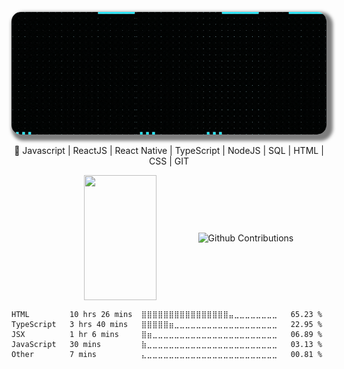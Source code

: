 <p align="center">
    <img
             alt="cover"
        loading="lazy"
        src="./images/Cover_for_GitHub.gif" 
        style="border-radius: 15px; box-shadow: 5px 5px 5px 5px rgba(0,0,0,.5);" 
        title="Danilo Donato" 

</p>
<p 
  align="center" 
  width="100%"
>
🚀 Javascript | ReactJS | React Native | TypeScript | NodeJS | SQL | HTML | CSS | GIT
</p>

<p align="center">
  <img 
       width="48%" 
       min-width="420px" 
       height="200px" 
       align="center" 
       src="https://github-readme-stats.vercel.app/api?username=cnogueira1&show_icons=true&theme=radical&text_color=eee&title_color=0ff&icon_color=0ff&bg_color=000&cache_seconds=2500&hide_border=true" 
   />
  <img 
        width="48%" 
        min-width="420px" 
        height="200px" 
        align="center" 
        alt="Github Contributions" src="https://github-readme-streak-stats.herokuapp.com/?user=cnogueira1&show_icons=truel&theme=algolia" title="Github Contributions" />
</p>


<!--START_SECTION:waka-->
```text
HTML         10 hrs 26 mins  ⣿⣿⣿⣿⣿⣿⣿⣿⣿⣿⣿⣿⣿⣿⣿⣿⣤⣀⣀⣀⣀⣀⣀⣀⣀   65.23 % 
TypeScript   3 hrs 40 mins   ⣿⣿⣿⣿⣿⣶⣀⣀⣀⣀⣀⣀⣀⣀⣀⣀⣀⣀⣀⣀⣀⣀⣀⣀⣀   22.95 % 
JSX          1 hr 6 mins     ⣿⣶⣀⣀⣀⣀⣀⣀⣀⣀⣀⣀⣀⣀⣀⣀⣀⣀⣀⣀⣀⣀⣀⣀⣀   06.89 % 
JavaScript   30 mins         ⣷⣀⣀⣀⣀⣀⣀⣀⣀⣀⣀⣀⣀⣀⣀⣀⣀⣀⣀⣀⣀⣀⣀⣀⣀   03.13 % 
Other        7 mins          ⣄⣀⣀⣀⣀⣀⣀⣀⣀⣀⣀⣀⣀⣀⣀⣀⣀⣀⣀⣀⣀⣀⣀⣀⣀   00.81 % 
```
<!--END_SECTION:waka-->

<!--
**cnogueira1/cnogueira1** is a ✨ _special_ ✨ repository because its `README.md` (this file) appears on your GitHub profile.

<p align="center" 
  width="100%" >
**Languages and Tools:**  

<code><img height="20" src="https://raw.githubusercontent.com/github/explore/80688e429a7d4ef2fca1e82350fe8e3517d3494d/topics/javascript/javascript.png"></code>
<code><img height="20" src="https://raw.githubusercontent.com/github/explore/80688e429a7d4ef2fca1e82350fe8e3517d3494d/topics/typescript/typescript.png"></code>
<code><img height="20" src="https://raw.githubusercontent.com/github/explore/80688e429a7d4ef2fca1e82350fe8e3517d3494d/topics/react/react.png"></code>
<code><img height="20" src="https://raw.githubusercontent.com/github/explore/5c058a388828bb5fde0bcafd4bc867b5bb3f26f3/topics/graphql/graphql.png"></code>
<code><img height="20" src="https://raw.githubusercontent.com/github/explore/80688e429a7d4ef2fca1e82350fe8e3517d3494d/topics/nodejs/nodejs.png"></code>  
</p>
Here are some ideas to get you started:

- 🔭 I’m currently working on ...
- 🌱 I’m currently learning ...
- 👯 I’m looking to collaborate on ...
- 🤔 I’m looking for help with ...
- 💬 Ask me about ...
- 📫 How to reach me: ...
- 😄 Pronouns: ...
- ⚡ Fun fact: ...
-->
